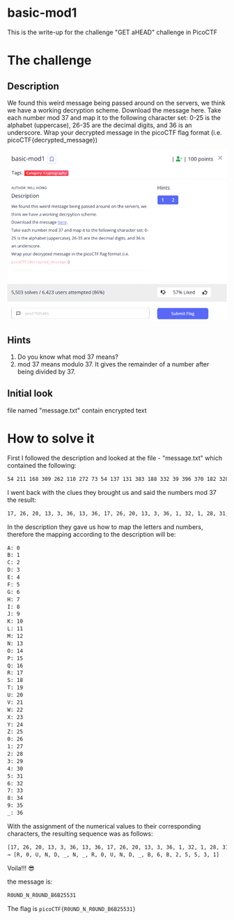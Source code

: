 # basic-mod1

This is the write-up for the challenge "GET aHEAD" challenge in PicoCTF

# The challenge

## Description
We found this weird message being passed around on the servers, we think we have a working decryption scheme.
Download the message here.
Take each number mod 37 and map it to the following character set: 0-25 is the alphabet (uppercase), 26-35 are the decimal digits, and 36 is an underscore.
Wrap your decrypted message in the picoCTF flag format (i.e. picoCTF{decrypted_message})

![](img/succes.png)

## Hints
1. Do you know what mod 37 means?
2. mod 37 means modulo 37. It gives the remainder of a number after being divided by 37.

## Initial look
file named "message.txt" contain encrypted text
# How to solve it
First I followed the description and looked at the file - "message.txt" which contained the following:

```bash
54 211 168 309 262 110 272 73 54 137 131 383 188 332 39 396 370 182 328 327 366 70 
```

I went back with the clues they brought us and said the numbers mod 37 the result:
```bash
17, 26, 20, 13, 3, 36, 13, 36, 17, 26, 20, 13, 3, 36, 1, 32, 1, 28, 31, 31, 29, 27
```

In the description they gave us how to map the letters and numbers, therefore the mapping according to the description will be:
```bash
A: 0
B: 1
C: 2
D: 3
E: 4
F: 5
G: 6
H: 7
I: 8
J: 9
K: 10
L: 11
M: 12
N: 13
O: 14
P: 15
Q: 16
R: 17
S: 18
T: 19
U: 20
V: 21
W: 22
X: 23
Y: 24
Z: 25
0: 26
1: 27
2: 28
3: 29
4: 30
5: 31
6: 32
7: 33
8: 34
9: 35
_: 36
```

With the assignment of the numerical values to their corresponding characters, the resulting sequence was as follows:
```bash
[17, 26, 20, 13, 3, 36, 13, 36, 17, 26, 20, 13, 3, 36, 1, 32, 1, 28, 31, 31, 29, 27]
→ [R, 0, U, N, D, _, N, _, R, 0, U, N, D, _, B, 6, B, 2, 5, 5, 3, 1]
```

Voila!!! 😎

the message is:
```bash
R0UND_N_R0UND_B6B25531
```

The flag is `picoCTF{R0UND_N_R0UND_B6B25531}`

